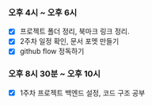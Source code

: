 ### 오후 4시 ~ 오후 6시

- [x]  프로젝트 폴더 정리, 북마크 링크 정리.
- [x]  2주차 일정 확인, 문서 포멧 만들기
- [x]  github flow 정독하기

### 오후 8시 30분 ~ 오후 10시

- [x]  1주차 프로젝트 백엔드 설정, 코드 구조 공부
